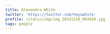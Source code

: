 ```yaml
---
title: Alexandra White
twitter: 'https://twitter.com/heyawhite'
profile: /static/img/img_20191116_004926.jpg
tags: people
---
```


